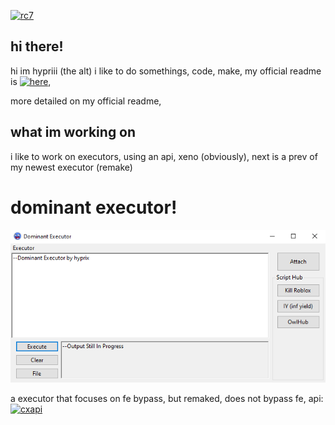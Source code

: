 [![rc7](https://raw.githubusercontent.com/RealIndica/RC7_UI/refs/heads/master/RC7_UI/bin/rc7_nKh_icon.ico)]()

## hi there!

hi im hypriii (the alt) i like to do somethings, code, make,
my official readme is [![here]()](https://github.com/hypriii),

more detailed on my official readme,


## what im working on

i like to work on executors, using an api, xeno (obviously), next is a prev
of my newest executor (remake)

# dominant executor!

[![prev](https://github.com/requiremodulescript/requiremodulescript/blob/main/files/dominantpreview.png)]()

a executor that focuses on fe bypass, but remaked, does not bypass fe, api: [![cxapi]()](github.com/cloudyExecutor/cxapi/)
